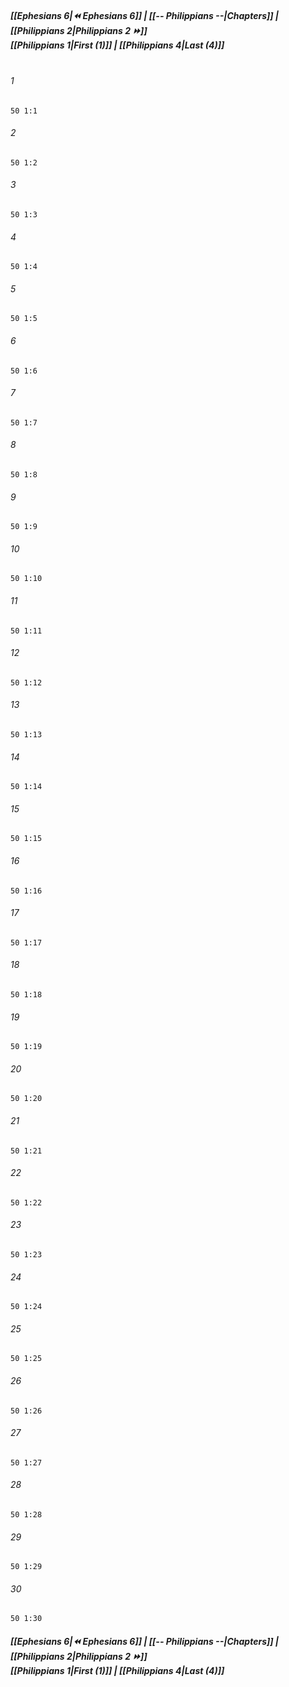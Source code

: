 
##### **[[Ephesians 6|⏪ Ephesians 6]] | [[-- Philippians --|Chapters]] | [[Philippians 2|Philippians 2 ⏩]]**<br>**[[Philippians 1|First (1)]] | [[Philippians 4|Last (4)]]**<br><br>

###### 1
``` verse
50 1:1
```
###### 2
``` verse
50 1:2
```
###### 3
``` verse
50 1:3
```
###### 4
``` verse
50 1:4
```
###### 5
``` verse
50 1:5
```
###### 6
``` verse
50 1:6
```
###### 7
``` verse
50 1:7
```
###### 8
``` verse
50 1:8
```
###### 9
``` verse
50 1:9
```
###### 10
``` verse
50 1:10
```
###### 11
``` verse
50 1:11
```
###### 12
``` verse
50 1:12
```
###### 13
``` verse
50 1:13
```
###### 14
``` verse
50 1:14
```
###### 15
``` verse
50 1:15
```
###### 16
``` verse
50 1:16
```
###### 17
``` verse
50 1:17
```
###### 18
``` verse
50 1:18
```
###### 19
``` verse
50 1:19
```
###### 20
``` verse
50 1:20
```
###### 21
``` verse
50 1:21
```
###### 22
``` verse
50 1:22
```
###### 23
``` verse
50 1:23
```
###### 24
``` verse
50 1:24
```
###### 25
``` verse
50 1:25
```
###### 26
``` verse
50 1:26
```
###### 27
``` verse
50 1:27
```
###### 28
``` verse
50 1:28
```
###### 29
``` verse
50 1:29
```
###### 30
``` verse
50 1:30
```

##### **[[Ephesians 6|⏪ Ephesians 6]] | [[-- Philippians --|Chapters]] | [[Philippians 2|Philippians 2 ⏩]]**<br>**[[Philippians 1|First (1)]] | [[Philippians 4|Last (4)]]**
